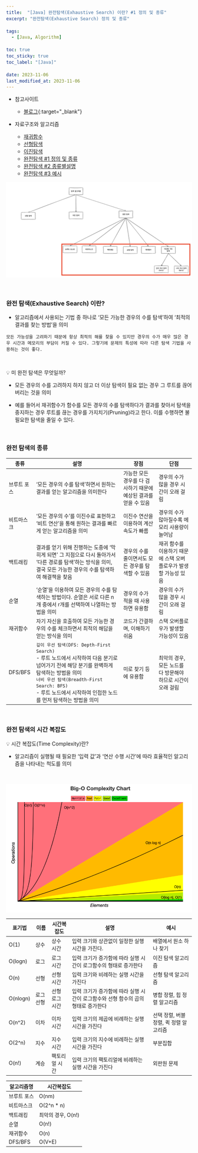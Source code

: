```yaml
---
title:  "[Java] 완전탐색(Exhaustive Search) 이란? #1 정의 및 종류"
excerpt: "완전탐색(Exhaustive Search) 정의 및 종류"

tags:
  - [Java, Algorithm]

toc: true
toc_sticky: true
toc_label: "[Java]"
 
date: 2023-11-06
last_modified_at: 2023-11-06
---
```


- 참고사이트
  - [블로그](https://adjh54.tistory.com/196){:target="_blank"}


- 자료구조와 알고리즘
  - [재귀함수](https://ymkmoon.github.io/Java-30-Recursion-Function/)
  - [선형탐색](https://ymkmoon.github.io/Java-44-Algorithm-Linear-Search/)
  - [이진탐색](https://ymkmoon.github.io/Java-45-Algorithm-Binary-Search/)
  - [완전탐색 #1 정의 및 종류](https://ymkmoon.github.io/Java-46-Algorithm-Exhaustive-Search-01/)
  - [완전탐색 #2 종류별설명](https://ymkmoon.github.io/Java-47-Algorithm-Exhaustive-Search-02/)
  - [완전탐색 #3 예시](https://ymkmoon.github.io/Java-48-Algorithm-Exhaustive-Search-03/)



![Algorithm](/assets/image/java/Java_Algorithm_Exhaustive_Search_01.PNG)


<br/>

### 완전 탐색(Exhaustive Search) 이란?

- 알고리즘에서 사용되는 기법 중 하나로 ‘모든 가능한 경우의 수를 탐색’하여 ‘최적의 결과를 찾는 방법’을 의미

`모든 가능성을 고려하기 때문에 항상 최적의 해를 찾을 수 있지만 경우의 수가 매우 많은 경우 시간과 메모리의 부담이 커질 수 있다. 그렇기에 문제의 특성에 따라 다른 탐색 기법을 사용하는 것이 좋다.`

<br/>

💡 미 완전 탐색은 무엇일까?

- 모든 경우의 수를 고려하지 하지 않고 더 이상 탐색이 필요 없는 경우 그 루트를 끊어버리는 것을 의미

- 예를 들어서 재귀함수가 함수를 모든 경우의 수를 탐색하다가 결과를 찾아서 탐색을 중지하는 경우 루트를 끊는 경우를 가지치기(Pruning)라고 한다. 이를 수행하면 불필요한 탐색을 줄일 수 있다.

<br/>

### 완전 탐색의 종류


|종류|설명|장점|단점|
|------|------|------|------|
브루트 포스|‘모든 경우의 수를 탐색’하면서 원하는 결과를 얻는 알고리즘을 의미한다|가능한 모든 경우를 다 검사하기 때문에 예상된 결과를 얻을 수 있음|경우의 수가 많을 경우 시간이 오래 걸림|
|비트마스크|‘모든 경우의 수’를 이진수료 표현하고 ‘비트 연산’을 통해 원하는 결과를 빠르게 얻는 알고리즘을 의미|이진수 연산을 이용하여 계산 속도가 빠름	|경우의 수가 많아질수록 메모리 사용량이 늘어남|
|백트래킹|결과를 얻기 위해 진행하는 도중에 ‘막히게 되면’ 그 지점으로 다시 돌아가서 ‘다른 경로를 탐색’하는 방식을 의미, 결국 모든 가능한 경우의 수를 탐색하여 해결책을 찾음|경우의 수를 줄이면서도 모든 경우를 탐색할 수 있음|재귀 함수를 이용하기 때문에 스택 오버플로우가 발생할 가능성 있음|
|순열|‘순열’을 이용하여 모든 경우의 수를 탐색하는 방법이다. 순열은 서로 다른 n개 중에서 r개를 선택하여 나열하는 방법을 의미|경우의 수가 적을 때 사용하면 유용함|경우의 수가 많을 경우 시간이 오래 걸림|
|재귀함수|자기 자신을 호출하여 모든 가능한 경우의 수를 체크하면서 최적의 해답을 얻는 방식을 의미|코드가 간결하며, 이해하기 쉬움|스택 오버플로우가 발생할 가능성이 있음|
|DFS/BFS|`깊이 우선 탐색(DFS: Depth-First Search)` <br> - 루트 노드에서 시작하여 다음 분기로 넘어가기 전에 해당 분기를 완벽하게 탐색하는 방법을 의미 <br> `너비 우선 탐색(Breadth-First Search: BFS)` <br> - 루트 노드에서 시작하여 인접한 노드를 먼저 탐색하는 방법을 의미|미로 찾기 등에 유용함|최악의 경우, 모든 노드를 다 방문해야 하므로 시간이 오래 걸림|


<br/>

### 완전 탐색의 시간 복잡도

💡 시간 복잡도(Time Complexity)란?

- 알고리즘이 실행될 때 필요한 ‘입력 값’과 ‘연산 수행 시간’에 따라 효율적인 알고리즘을 나타내는 척도를 의미

<br/>

![Algorithm](/assets/image/java/Java_Algorithm_Linear_Search_03.PNG)


|표기법|이름|시간복잡도|설명|예시|
|------|------|------|------|------|
|O(1)|상수|상수 시간|입력 크기와 상관없이 일정한 실행 시간을 가진다.|배열에서 원소 하나 찾기|
|O(logn)|로그|로그 시간|입력 크기가 증가함에 따라 실행 시간이 로그함수의 형태로 증가한다|이진 탐색 알고리즘|
|O(n)|선형|선형 시간|입력 크기와 비례하는 실행 시간을 가진다|선형 탐색 알고리즘|
|O(nlogn)|로그 선형|선형 로그 시간|입력 크기가 증가함에 따라 실행 시간이 로그함수와 선형 함수의 곱의 형태로 증가한다|병합 정렬, 힙 정렬 알고리즘|
|O(n^2)|이차|이차 시간|입력 크기의 제곱에 비례하는 실행 시간을 가진다|선택 정렬, 버블 정렬, 퀵 정렬 알고리즘|
|O(2^n)|지수|지수 시간|입력 크기의 지수에 비례하는 실행 시간을 가진다|부분집합|
|O(n!)|계승|팩토리얼 시간|입력 크기의 팩토리얼에 비례하는 실행 시간을 가진다|외판원 문제|




|알고리즘명|시간복잡도|
|------|------|
|브루트 포스|O(nm)|
|비트마스크|O(2^n * n)|
|백트래킹|최악의 경우, O(n!)|
|순열|O(n!)|
|재귀함수|O(n)|
|DFS/BFS|O(V+E)|